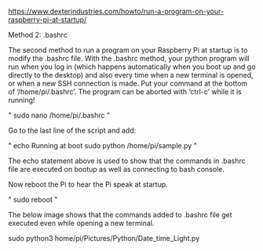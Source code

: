 https://www.dexterindustries.com/howto/run-a-program-on-your-raspberry-pi-at-startup/

Method 2: .bashrc

The second method to run a program on your Raspberry Pi at startup is to modify the .bashrc  file. With the .bashrc method, your python program will run when you log in (which happens automatically when you boot up and go directly to the desktop) and also every time when a new terminal is opened, or when a new SSH connection is made. Put your command at the bottom of ‘/home/pi/.bashrc’. The program can be aborted with ‘ctrl-c’ while it is running!

"
sudo nano /home/pi/.bashrc
"

Go to the last line of the script and add:

"
echo Running at boot 
sudo python /home/pi/sample.py
"

The echo statement above is used to show that the commands in .bashrc file are executed on bootup as well as connecting to bash console.

Now reboot the Pi to hear the Pi speak at startup.

"
sudo reboot
"

The below image shows that the commands added to .bashrc file get executed even while opening a new terminal.



sudo python3 home/pi/Pictures/Python/Date_time_Light.py
